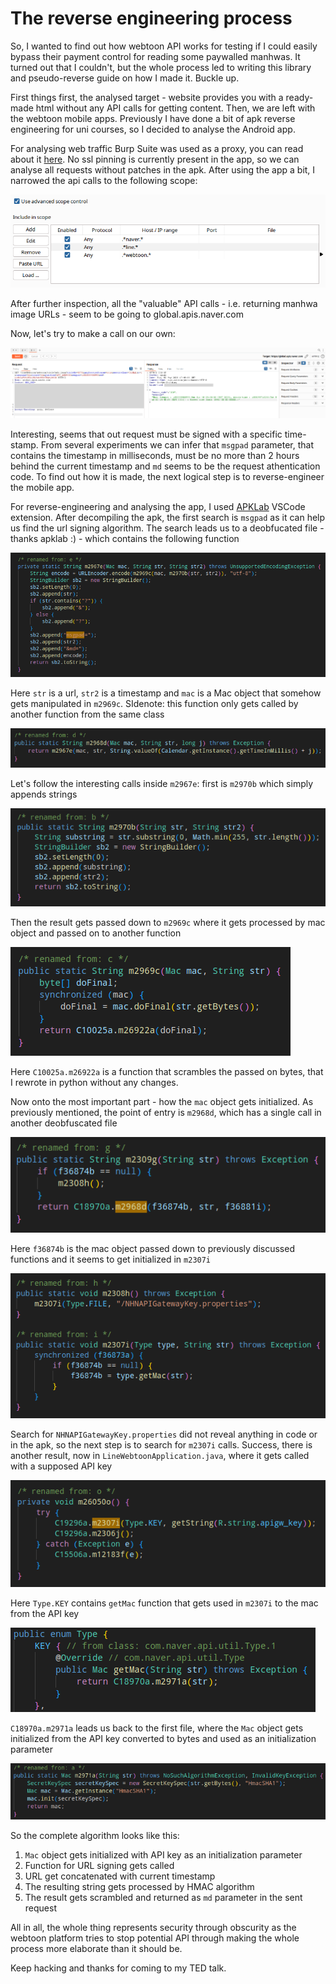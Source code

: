 # The reverse engineering process

So, I wanted to find out how webtoon API works for testing if I could easily bypass their payment control for reading some paywalled manhwas. It turned out that I couldn't, but the whole process led to writing this library and pseudo-reverse guide on how I made it. Buckle up.

First things first, the analysed target - website provides you with a ready-made html without any API calls for getting content. Then, we are left with the webtoon mobile apps. Previously I have done a bit of apk reverse engineering for uni courses, so I decided to analyse the Android app.

For analysing web traffic Burp Suite was used as a proxy, you can read about it [here](https://portswigger.net/burp/documentation/desktop/mobile/config-android-device). No ssl pinning is currently present in the app, so we can analyse all requests without patches in the apk. After using the app a bit, I narrowed the api calls to the following scope:

![scope](img/1_scope.png)

After further inspection, all the "valuable" API calls - i.e. returning manhwa image URLs - seem to be going to global.apis.naver.com

Now, let's try to make a call on our own:

![try](img/2_try.png)

Interesting, seems that out request must be signed with a specific time-stamp. From several experiments we can infer that `msgpad` parameter, that contains the timestamp in milliseconds, must be no more than 2 hours behind the current timestamp and `md` seems to be the request athentication code. To find out how it is made, the next logical step is to reverse-engineer the mobile app.

For reverse-engineering and analysing the app, I used [APKLab](https://apklab.surendrajat.xyz/) VSCode extension. After decompiling the apk, the first search is `msgpad` as it can help us find the url signing algorithm. The search leads us to a deobfucated file - thanks apklab :) - which contains the following function

![Signing function](img/3_func.png)

Here `str` is a url, `str2` is a timestamp and `mac` is a Mac object that somehow gets manipulated in `m2969c`. SIdenote: this function only gets called by another function from the same class

![Signing function call](img/3.5_func.png)

Let's follow the interesting calls inside `m2967e`: first is `m2970b` which simply appends strings

![Append](img/4_append.png)

Then the result gets passed down to `m2969c` where it gets processed by mac object and passed on to another function

![Processing](img/5_mac_process.png)

Here `C10025a.m26922a` is a function that scrambles the passed on bytes, that I rewrote in python without any changes.

Now onto the most important part - how the `mac` object gets initialized. As previously mentioned, the point of entry is `m2968d`, which has a single call in another deobfuscated file

![Call](img/6_call.png)

Here `f36874b` is the mac object passed down to previously discussed functions and it seems to get initialized in `m2307i`

![Init](img/7_init.png)

Search for `NHNAPIGatewayKey.properties` did not reveal anything in code or in the apk, so the next step is to search for `m2307i` calls. Success, there is another result, now in `LineWebtoonApplication.java`, where it gets called with a supposed API key

![Api key](img/8_key.png)

Here `Type.KEY` contains `getMac` function that gets used in `m2307i` to the mac from the API key

![Type key](img/9_type.png)

`C18970a.m2971a` leads us back to the first file, where the `Mac` object gets initialized from the API key converted to bytes and used as an initialization parameter

![Mac initialization](img/10_mac_init.png)

So the complete algorithm looks like this:
1. `Mac` object gets initialized with API key as an initialization parameter
2. Function for URL signing gets called
3. URL get concatenated with current timestamp
4. The resulting string gets processed by HMAC algorithm
5. The result gets scrambled and returned as `md` parameter in the sent request

All in all, the whole thing represents security through obscurity as the webtoon platform tries to stop potential API through making the whole process more elaborate than it should be.

Keep hacking and thanks for coming to my TED talk.